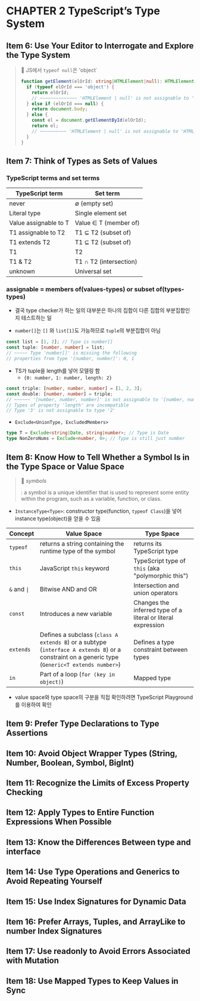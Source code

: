 # CHAPTER 2 TypeScript’s Type System

## Item 6: Use Your Editor to Interrogate and Explore the Type System

> 🚨 JS에서 `typeof null`은 'object`
>
> ```ts
> function getElement(elOrId: string|HTMLElement|null): HTMLElement {
>   if (typeof elOrId === 'object') {
>     return elOrId;
>     // ~~~~~~~~~~~~~~ 'HTMLElement | null' is not assignable to 'HTMLElement'
>   } else if (elOrId === null) {
>     return document.body;
>   } else {
>     const el = document.getElementById(elOrId);
>     return el;
>     // ~~~~~~~~~~ 'HTMLElement | null' is not assignable to 'HTMLElement'
>   }
> }
> ```

## Item 7: Think of Types as Sets of Values

### TypeScript terms and set terms

| **TypeScript term**   | **Set term**            |
|-----------------------|-------------------------|
| never                 | ∅ (empty set)           |
| Literal type          | Single element set      |
| Value assignable to T | Value ∈ T (member of)   |
| T1 assignable to T2   | T1 ⊆ T2 (subset of)     |
| T1 extends T2         | T1 ⊆ T2 (subset of)     |
| T1 | T2               | T1 ∪ T2 (union)         |
| T1 & T2               | T1 ∩ T2 (intersection)  |
| unknown               | Universal set           |

### assignable = members of(values-types) or subset of(types-types)

- 결국 type checker가 하는 일의 대부분은 하나의 집합이 다른 집합의 부분집합인지 테스트하는 일

- `number[]`는 `[]` 와 `list[1]`도 가능하므로 `tuple`의 부분집합이 아님

```ts
const list = [1, 2]; // Type is number[]
const tuple: [number, number] = list;
// ~~~~~ Type 'number[]' is missing the following
// properties from type '[number, number]': 0, 1
```

- TS가 tuple을 length를 넣어 모델링 함
  - `{0: number, 1: number, length: 2}`

```ts
const triple: [number, number, number] = [1, 2, 3];
const double: [number, number] = triple; 
// ~~~~~~ '[number, number, number]' is not assignable to '[number, number]'
// Types of property 'length' are incompatible
// Type '3' is not assignable to type '2'
```

- `Exclude<UnionType, ExcludedMembers>`

```ts
type T = Exclude<string|Date, string|number>; // Type is Date
type NonZeroNums = Exclude<number, 0>; // Type is still just number
```

## Item 8: Know How to Tell Whether a Symbol Is in the Type Space or Value Space
>
> 📖 *symbols*
>
> : a symbol is a unique identifier that is used to represent some entity within the program, such as a variable, function, or class.

- `InstanceType<Type>`: constructor type(function, `typeof Class`)을 넣어 instance type(object)을 얻을 수 있음

| Concept | Value Space | Type Space |
|---------|-------------|------------|
|`typeof`| returns a string containing the runtime type of the symbol | returns its TypeScript type|
| `this`  | JavaScript `this` keyword  | TypeScript type of `this` (aka "polymorphic this") |
| `&` and `\|` | Bitwise AND and OR | Intersection and union operators |
| `const` | Introduces a new variable | Changes the inferred type of a literal or literal expression |
| `extends` | Defines a subclass (`class A extends B`) or a subtype (`interface A extends B`) or a constraint on a generic type (`Generic<T extends number>`) | Defines a type constraint between types |
| `in` | Part of a loop (`for (key in object)`) | Mapped type|

- value space와 type space의 구분을 직접 확인하려면 TypeScript Playground를 이용하여 확인

## Item 9: Prefer Type Declarations to Type Assertions

## Item 10: Avoid Object Wrapper Types (String, Number, Boolean, Symbol, BigInt)

## Item 11: Recognize the Limits of Excess Property Checking

## Item 12: Apply Types to Entire Function Expressions When Possible

## Item 13: Know the Differences Between type and interface

## Item 14: Use Type Operations and Generics to Avoid Repeating Yourself

## Item 15: Use Index Signatures for Dynamic Data

## Item 16: Prefer Arrays, Tuples, and ArrayLike to number Index Signatures

## Item 17: Use readonly to Avoid Errors Associated with Mutation

## Item 18: Use Mapped Types to Keep Values in Sync

